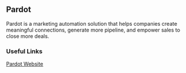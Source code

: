 ## Pardot

Pardot is a marketing automation solution that helps companies create meaningful connections, generate more pipeline, and empower sales to close more deals.

### Useful Links

[Pardot Website]

[//]: # "These are reference links used in the body of this note and get stripped out when the markdown processor does its job. There is no need to format nicely because it shouldn't be seen. Thanks SO - http://stackoverflow.com/questions/4823468/store-comments-in-markdown-syntax"
[Pardot Website]: https://www.pardot.com/
